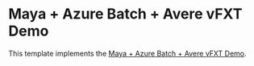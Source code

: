 # Maya + Azure Batch + Avere vFXT Demo

This template implements the [Maya + Azure Batch + Avere vFXT Demo](../../docs/maya_azure_batch_avere_vfxt_demo.md).

